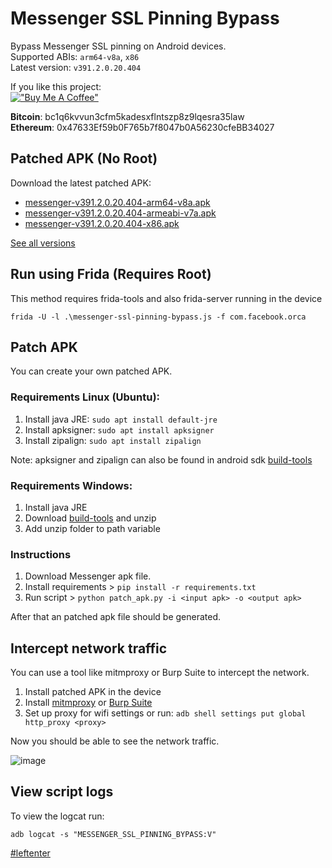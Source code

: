 # Messenger SSL Pinning Bypass

Bypass Messenger SSL pinning on Android devices.  
Supported ABIs: `arm64-v8a`, `x86`  
Latest version: `v391.2.0.20.404`

If you like this project:  
[!["Buy Me A Coffee"](https://www.buymeacoffee.com/assets/img/custom_images/orange_img.png)](https://www.buymeacoffee.com/eltimusa4q)  

**Bitcoin**: bc1q6kvvun3cfm5kadesxflntszp8z9lqesra35law  
**Ethereum**: 0x47633Ef59b0F765b7f8047b0A56230cfeBB34027

## Patched APK (No Root)

Download the latest patched APK: 
+ [messenger-v391.2.0.20.404-arm64-v8a.apk](https://github.com/Eltion/Messenger-SSL-Pinning-Bypass/releases/download/v391.2.0.20.404/messenger-v391.2.0.20.404-arm64-v8a.apk)
+ [messenger-v391.2.0.20.404-armeabi-v7a.apk](https://github.com/Eltion/Messenger-SSL-Pinning-Bypass/releases/download/v391.2.0.20.404/messenger-v391.2.0.20.404-armeabi-v7a.apk)
+ [messenger-v391.2.0.20.404-x86.apk](https://github.com/Eltion/Messenger-SSL-Pinning-Bypass/releases/download/v391.2.0.20.404/messenger-v391.2.0.20.404-x86.apk)

[See all versions](https://github.com/Eltion/Messenger-SSL-Pinning-Bypass/releases/)

## Run using Frida (Requires Root)

This method requires frida-tools and also frida-server running in the device
```
frida -U -l .\messenger-ssl-pinning-bypass.js -f com.facebook.orca
```

## Patch APK

You can create your own patched APK. 


### Requirements Linux (Ubuntu):
1. Install java JRE: `sudo apt install default-jre`
2. Install apksigner: `sudo apt install apksigner`
3. Install zipalign: `sudo apt install zipalign`  

Note: apksigner and zipalign can also be found in android sdk [build-tools](https://dl.google.com/android/repository/build-tools_r30.0.1-linux.zip)

### Requirements Windows:
1. Install java JRE
2. Download [build-tools](https://dl.google.com/android/repository/build-tools_r30.0.1-windows.zip) and unzip
3. Add unzip folder to path variable

### Instructions

1. Download Messenger apk file.
2. Install requirements > `pip install -r requirements.txt`
3. Run script > `python patch_apk.py -i <input apk> -o <output apk>`

After that an patched apk file should be generated.

## Intercept network traffic

You can use a tool like mitmproxy or Burp Suite to intercept the network.

1. Install patched APK in the device
2. Install [mitmproxy](https://mitmproxy.org/) or [Burp Suite](https://portswigger.net/burp)
3. Set up proxy for wifi settings or run: `adb shell settings put global http_proxy <proxy>`

Now you should be able to see the network traffic.

![image](https://user-images.githubusercontent.com/18504798/205090609-2d0906af-e636-4718-a915-ed91c9054b78.png)


## View script logs
To view the logcat run:
```
adb logcat -s "MESSENGER_SSL_PINNING_BYPASS:V"
```

[#leftenter](#leftenter)
